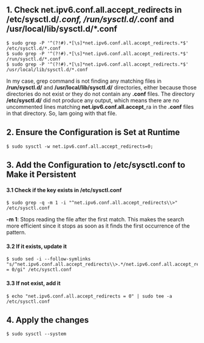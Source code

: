 ## 1. Check net.ipv6.conf.all.accept_redirects in /etc/sysctl.d/*.conf, /run/sysctl.d/*.conf and /usr/local/lib/sysctl.d/*.conf
    $ sudo grep -P '^(?!#).*[\s]*net.ipv6.conf.all.accept_redirects.*$' /etc/sysctl.d/*.conf
    $ sudo grep -P '^(?!#).*[\s]*net.ipv6.conf.all.accept_redirects.*$' /run/sysctl.d/*.conf
    $ sudo grep -P '^(?!#).*[\s]*net.ipv6.conf.all.accept_redirects.*$' /usr/local/lib/sysctl.d/*.conf

In my case, grep command is not finding any matching files in **/run/sysctl.d/** and **/usr/local/lib/sysctl.d/** directories, either because those directories do not exist or they do not contain any **.conf** files. The directory **/etc/sysctl.d/** did not produce any output, which means there are no uncommented lines matching **net.ipv6.conf.all.accept**_ra in the **.conf** files in that directory. So, Iam going with that file.

## 2. Ensure the Configuration is Set at Runtime
    $ sudo sysctl -w net.ipv6.conf.all.accept_redirects=0;

## 3. Add the Configuration to /etc/sysctl.conf to Make it Persistent

#### 3.1 Check if the key exists in /etc/sysctl.conf
    $ sudo grep -q -m 1 -i "^net.ipv6.conf.all.accept_redirects\\>" /etc/sysctl.conf

**-m 1**: Stops reading the file after the first match. This makes the search more efficient since it stops as soon as it finds the first occurrence of the pattern.

#### 3.2 If it exists, update it
    $ sudo sed -i --follow-symlinks "s/^net.ipv6.conf.all.accept_redirects\\>.*/net.ipv6.conf.all.accept_redirects = 0/gi" /etc/sysctl.conf

#### 3.3 If not exist, add it
    $ echo "net.ipv6.conf.all.accept_redirects = 0" | sudo tee -a /etc/sysctl.conf

## 4. Apply the changes
    $ sudo sysctl --system
    
